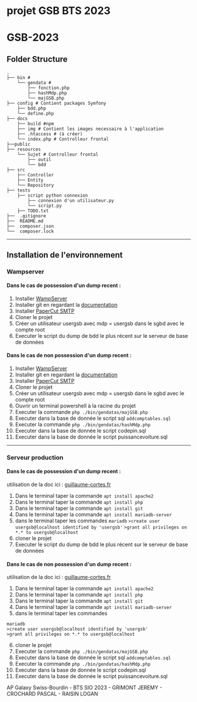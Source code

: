 # projet GSB BTS 2023
 
# GSB-2023

## Folder Structure
    .
    ├── bin # 
        └── gendata # 
            ├── fonction.php
            ├── hashMdp.php
            └── majGSB.php
    ├── config # Contient packages Symfony
        ├── bdd.php
        └── define.php
    ├── docs
        ├── build #npm
        ├── img # Contient les images necessaire à l'application
        ├── .htaccess # (à créer)
        └── index.php # Controlleur frontal
    ├──public
    ├── resources
        └── Sujet # Controlleur frontal
            ├── outil
            └── bdd
    ├── src
        ├── Controller
        ├── Entity
        └── Repository
    ├── tests
        ├── script python connexion
            ├── connexion d'un utilisateur.py
            └── script.py
        ├── TODO.txt
    ├──  .gitignore
    ├──  README.md
    ├──  composer.json
    └──  composer.lock
---

## Installation de l'environnement
### Wampserver
#### Dans le cas de possession d'un dump recent :
1. Installer [WampServer](https://www.wampserver.com/)
2. Installer git en regardant la [documentation](https://git-scm.com/book/fr/v2/D%C3%A9marrage-rapide-Installation-de-Git)
3. Installer [PaperCut SMTP](https://github.com/ChangemakerStudios/Papercut-SMTP/releases)
4. Cloner le projet
5. Créer un utilisateur usergsb avec mdp = usergsb dans le sgbd avec le compte root
6. Executer le script du dump de bdd le plus récent sur le serveur de base de données

#### Dans le cas de non possession d'un dump recent :
1.  Installer [WampServer](https://www.wampserver.com/)
2.  Installer git en regardant la [documentation](https://git-scm.com/book/fr/v2/D%C3%A9marrage-rapide-Installation-de-Git)
3.  Installer [PaperCut SMTP](https://github.com/ChangemakerStudios/Papercut-SMTP/releases)
4.  Cloner le projet
5.  Créer un utilisateur usergsb avec mdp = usergsb dans le sgbd avec le compte root
6.  Ouvrir un terminal powershell à la racine du projet
7.  Executer la commande `php ./bin/gendatas/majGSB.php`
8.  Executer dans la base de donnée le script sql `addcomptables.sql`
9.  Executer la commande `php ./bin/gendatas/hashMdp.php`
10. Executer dans la base de donnée le script codepin.sql
11. Executer dans la base de donnée le script puissancevoiture.sql
---

### Serveur production
#### Dans le cas de possession d'un dump recent :
utilisation de la doc ici : [guillaume-cortes.fr](https://guillaume-cortes.fr/serveur-web-apache-debian-9/)
1. Dans le terminal taper la commande `apt install apache2`
2. Dans le terminal taper la commande `apt install php`
3. Dans le terminal taper la commande `apt install git`
4. Dans le terminal taper la commande `apt install mariadb-server`
5. dans le terminal taper les commandes `mariadb` `>create user usergsb@localhost identified by 'usergsb'` `>grant all privileges on *.* to usergsb@localhost`
6. cloner le projet
7. Executer le script du dump de bdd le plus récent sur le serveur de base de données

#### Dans le cas de non possession d'un dump recent :
utilisation de la doc ici : [guillaume-cortes.fr](https://guillaume-cortes.fr/serveur-web-apache-debian-9/)
1. Dans le terminal taper la commande `apt install apache2`
2. Dans le terminal taper la commande `apt install php`
3. Dans le terminal taper la commande `apt install git`
4. Dans le terminal taper la commande `apt install mariadb-server`
5. dans le terminal taper les commandes 
```
mariadb 
>create user usergsb@localhost identified by 'usergsb'
>grant all privileges on *.* to usergsb@localhost
```
6. cloner le projet
7.  Executer la commande `php ./bin/gendatas/majGSB.php`
8.  Executer dans la base de donnée le script sql `addcomptables.sql`
9.  Executer la commande `php ./bin/gendatas/hashMdp.php`
10. Executer dans la base de donnée le script codepin.sql
11. Executer dans la base de donnée le script puissancevoiture.sql

AP Galaxy Swiss-Bourdin - BTS SIO 2023 - GRIMONT JEREMY - CROCHARD PASCAL - RAISIN LOGAN
